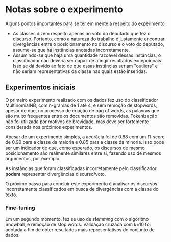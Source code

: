 # Notas sobre o experimento

Alguns pontos importantes para se ter em mente a respeito do experimento:

* As classes dizem respeito apenas ao voto do deputado que fez o discurso. Portanto, como a natureza do trabalho é justamente encontrar divergências entre o posicionamento no discurso e o voto do deputado, assume-se que há instâncias anotadas incorretamente.
* Assumindo-se que haja uma quantidade razoável dessas instâncias, o classificador não deveria ser capaz de atingir resultados excepcionais. Isso se dá devido ao fato de que essas instâncias seriam "outliers" e não seriam representativas da classe nas quais estão inseridas.


## Experimentos iniciais

O primeiro experimento realizado com os dados fez uso do classificador MultinomialNB, com n-gramas de 1 até 4, e sem remoção de stopwords, apesar de que, no processo de criação de bag of words, as palavras que são muito frequentes entre os documentos são removidas. Tokenização não foi utilizada por motivos de brevidade, mas deve ser fortemente considerada nos próximos experimentos.

Apesar de um experimento simples, a acurácia foi de 0.88 com um f1-score de 0.90 para a classe da maioria e 0.85 para a classe da minoria. Isso pode ser um indicador de que, como esperado, os discursos de mesmo posicionamento são realmente similares entre si, fazendo uso de mesmos argumentos, por exemplo.

As instâncias que foram classificadas incorretamente pelo classificador **podem** representar divergências discurso/voto.

O próximo passo para concluir este experimento é analisar os discursos incorretamente classificados em busca de divergências com a classe do texto.

### Fine-tuning

Em um segundo momento, fez se uso de _stemming_ com o algoritmo Snowball, e remoção de stop words. Validação cruzada com k=10 foi adotada a fim de obter resultados mais representativos do conjunto de dados.
